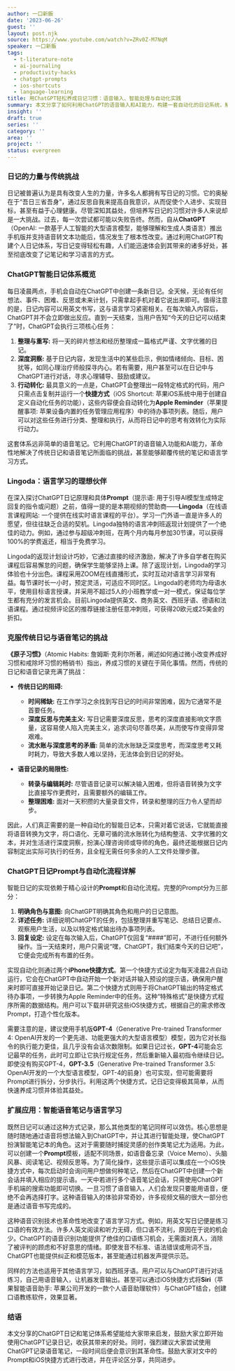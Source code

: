 ```yaml
---
author: 一口新飯
date: '2023-06-26'
guest: ''
layout: post.njk
source: https://www.youtube.com/watch?v=ZRv0Z-M7NqM
speaker: 一口新飯
tags:
  - t-literature-note
  - ai-journaling
  - productivity-hacks
  - chatgpt-prompts
  - ios-shortcuts
  - language-learning
title: 用ChatGPT轻松养成日记习惯：语音输入、智能处理与自动化实践
summary: 本文分享了如何利用ChatGPT的语音输入和AI能力，构建一套自动化的日记系统，解决传统日记和语音笔记的挑战。通过定制Prompt和iOS快捷方式，实现日记的智能整理、深度洞察及任务转化，并将其思路扩展到日常笔记和语言学习中。
insight: ''
draft: true
series: ''
category: ''
area: ''
project: ''
status: evergreen
---
```

### 日记的力量与传统挑战

日记被普遍认为是具有改变人生的力量，许多名人都拥有写日记的习惯。它的奥秘在于“吾日三省吾身”，通过反思自我来提高自我意识，从而促使个人进步、实现目标，甚至有益于心理健康。尽管深知其益处，但培养写日记的习惯对许多人来说却是一大挑战。过去，每一次尝试都可能以失败告终。然而，自从**ChatGPT**（OpenAI: 一款基于人工智能的大型语言模型，能够理解和生成人类语言）推出手机版并支持语音转文本功能后，情况发生了根本性改变。通过利用ChatGPT构建个人日记体系，写日记变得轻松有趣，人们能迅速体会到其带来的诸多好处，甚至彻底改变了记笔记和学习语言的方式。

### ChatGPT智能日记体系概览

每日凌晨两点，手机会自动在ChatGPT中创建一条新日记。全天候，无论有任何想法、事件、困难、反思或未来计划，只需拿起手机对着它说出来即可。值得注意的是，日记内容可以用英文书写，这与语言学习紧密相关。在每次输入内容后，ChatGPT并不会立即做出反应。直到一天结束，当用户告知“今天的日记可以结束了”时，ChatGPT会执行三项核心任务：

1.  **整理与重写:** 将一天的碎片想法和经历整理成一篇格式严谨、文字优雅的日记。
2.  **深度洞察:** 基于日记内容，发现生活中的某些启示，例如情绪倾向、目标、困扰等，如同心理治疗师般探寻内心。若有需要，用户甚至可以在日记中与ChatGPT进行对话，寻求心理辅导、鼓励或建议。
3.  **行动转化:** 最具意义的一点是，ChatGPT会整理出一段特定格式的代码，用户只需点击复制并运行一个**快捷方式**（iOS Shortcut: 苹果iOS系统中用于创建自定义自动化任务的功能），这些内容便会自动转化为**Apple Reminder**（苹果提醒事项: 苹果设备内置的任务管理应用程序）中的待办事项列表。随后，用户可以对这些任务进行分类、整理和执行，从而将日记中的思考有效转化为实际行动力。

这套体系远非简单的语音笔记。它利用ChatGPT的语音输入功能和AI能力，革命性地解决了传统日记和语音笔记所面临的挑战，甚至能够颠覆传统的笔记和语言学习方式。

### Lingoda：语言学习的理想伙伴

在深入探讨ChatGPT日记原理和具体**Prompt**（提示语: 用于引导AI模型生成特定回复的指令或问题）之前，值得一提的是本期视频的赞助商——**Lingoda**（在线语言课程网站: 一个提供在线实时语言课程的平台）。学习一门外语一直是许多人的愿望，但往往缺乏合适的契机。Lingoda独特的语言冲刺班返现计划提供了一个绝佳的动力。例如，通过参与超级冲刺班，在两个月内每月参加30节课，可以获得100%的学费返还，相当于免费学习。

Lingoda的返现计划设计巧妙，它通过直接的经济激励，解决了许多自学者在购买课程后容易懈怠的问题，确保学生能够坚持上课。除了返现计划，Lingoda的学习体验也十分出色。课程采用ZOOM在线直播形式，实时互动对语言学习非常有益。每节课时长一小时，预定灵活，可适应不同时区。Lingoda的老师均为母语水平，使用目标语言授课，并采用不超过5人的小班教学或一对一模式，保证每位学生都有充分的发言机会。目前Lingoda提供英文、商务英文、西班牙语、德语和法语课程。通过视频评论区的推荐链接注册任意冲刺班，可获得20欧元或25美金的折扣。

### 克服传统日记与语音笔记的挑战

**《原子习惯》**（Atomic Habits: 詹姆斯·克利尔所著，阐述如何通过微小改变养成好习惯和戒除坏习惯的畅销书）指出，养成习惯的关键在于简化事情。然而，传统的日记和语音记录充满了挑战：

*   **传统日记的阻碍:**
    *   **时间稀缺:** 在工作学习之余找到写日记的时间非常困难，因为它通常不是首要任务。
    *   **深度反思与完美主义:** 写日记需要深度反思，思考的深度直接影响文字质量，这容易使人陷入完美主义，追求词句尽善尽美，从而使写作变得异常艰难。
    *   **流水账与深度思考的矛盾:** 简单的流水账缺乏深度思考，而深度思考又耗时耗力，导致大多数人难以坚持，无法体会到日记的好处。

*   **语音记录的局限性:**
    *   **转录与编辑耗时:** 尽管语音记录可以解决输入困难，但将语音转换为文字比直接写作更费时，且需要额外的编辑工作。
    *   **整理困难:** 面对一天积攒的大量录音文件，转录和整理的压力令人望而却步。

因此，人们真正需要的是一种自动化的智能日记本，只需对着它说话，它就能直接将语音转换为文字，将口语化、无章可循的流水账转化为结构整洁、文字优雅的文本，并对生活进行深度洞察，扮演心理咨询师或导师的角色，最终还能根据日记内容制定出实际可执行的任务，且全程无需任何多余的人工文件处理步骤。

### ChatGPT日记Prompt与自动化流程详解

智能日记的实现依赖于精心设计的**Prompt**和自动化流程。完整的Prompt分为三部分：

1.  **明确角色与意图:** 向ChatGPT明确其角色和用户的日记意图。
2.  **详述任务:** 详细说明ChatGPT的任务，包括整理并重写笔记、总结日记要点、观察用户生活，以及以特定格式输出待办事项列表。
3.  **回复设定:** 设定在每次输入后，ChatGPT仅回复“####”即可，不进行任何额外操作。当一天结束时，用户只需说“嘿，ChatGPT，我们结束今天的日记吧”，它便会完成所有布置的任务。

实现自动化则通过两个**iPhone快捷方式**。第一个快捷方式设定为每天凌晨2点自动运行，它会在ChatGPT中自动开始一个新对话并输入预设的提示语，确保用户醒来时即可直接开始记录日记。第二个快捷方式则用于将ChatGPT输出的特定格式待办事项，一步转换为Apple Reminder中的任务。这种“特殊格式”是快捷方式程序所需的数据结构。用户可以下载并研究这些iOS快捷方式，根据自己的需求修改Prompt，打造个性化版本。

需要注意的是，建议使用手机版**GPT-4**（Generative Pre-trained Transformer 4: OpenAI开发的一个更先进、功能更强大的大型语言模型）模型，因为它对长指令的执行能力更佳，且几乎没有会话次数限制。如果日记过长，**GPT-4**可能会忘记最早的任务，此时可立即让它执行规定任务，然后重新输入最初指令继续日记。即使没有购买GPT-4，**GPT-3.5**（Generative Pre-trained Transformer 3.5: OpenAI开发的一个大型语言模型，GPT-4的前身）也可实现，但可能需要将Prompt进行拆分，分步执行。利用这两个快捷方式，记日记变得极其简单，从而快速养成习惯并体验其益处。

### 扩展应用：智能语音笔记与语言学习

既然日记可以通过这种方式记录，那么其他类型的笔记同样可以效仿。核心思想是随时随地通过语音将想法输入到ChatGPT中，并让其进行智能处理，使ChatGPT扮演智能笔记本的角色。这对于需要随时捕捉灵感的创作类笔记尤为适用。为此，可以创建一个**Prompt**模板，适配不同场景，如语音备忘录（Voice Memo）、头脑风暴、阅读笔记、视频反思等。为了简化操作，这些提示语可以集成在一个iOS快捷方式中，每次启动时会询问用户想做何种笔记，然后在ChatGPT中创建一个新会话并填入相应的提示语。一天中若进行多个语音笔记会话，只需使用ChatGPT手机端的搜索功能即可切换。一旦习惯了语音输入，人们会发现只要能用语音，便绝不会再选择打字。这种语音输入的体验非常奇妙，许多视频文稿的很大一部分也是通过语音书写完成的。

这种语音识别技术也革命性地改变了语言学习方式。例如，用英文写日记便是练习口语的有效方法。许多人英文阅读和听力无碍，但口语不流利，原因在于说的机会少。ChatGPT的语音识别功能提供了绝佳的口语练习机会，无需面对真人，消除了被评判的顾虑和不好意思的情绪。即使发音不标准、语法错误或用词不当，ChatGPT也能提供纠正和模范版本，甚至能通过机器发声提供示范。

同样的方法也适用于其他语言学习，如西班牙语。用户可以与ChatGPT进行对话练习，自己用语音输入，让机器发音输出。甚至可以通过iOS快捷方式将**Siri**（苹果智能语音助手: 苹果公司开发的一款个人语音助理软件）与ChatGPT结合，创建口语教练软件，效果显著。

### 结语

本文分享的ChatGPT日记和笔记体系希望能给大家带来启发，鼓励大家立即开始使用ChatGPT记录日记，收获其带来的好处。同时，强烈建议大家尝试使用ChatGPT记录语音笔记，一段时间后便会意识到其革命性。鼓励大家对文中的Prompt和iOS快捷方式进行改进，并在评论区分享，共同进步。